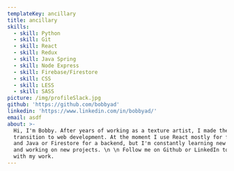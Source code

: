 ```yaml
---
templateKey: ancillary
title: ancillary
skills:
  - skill: Python
  - skill: Git
  - skill: React
  - skill: Redux
  - skill: Java Spring
  - skill: Node Express
  - skill: Firebase/Firestore
  - skill: CSS
  - skill: LESS
  - skill: SASS
picture: /img/profileSlack.jpg
github: 'https://github.com/bobbyad'
linkedin: 'https://www.linkedin.com/in/bobbyad/'
email: asdf
about: >-
  Hi, I'm Bobby. After years of working as a texture artist, I made the
  transition to web development. At the moment I use React mostly for front end,
  and Java or Firestore for a backend, but I'm constantly learning new things
  and working on new projects. \n \n Follow me on Github or LinkedIn to keep up
  with my work.
---
```



